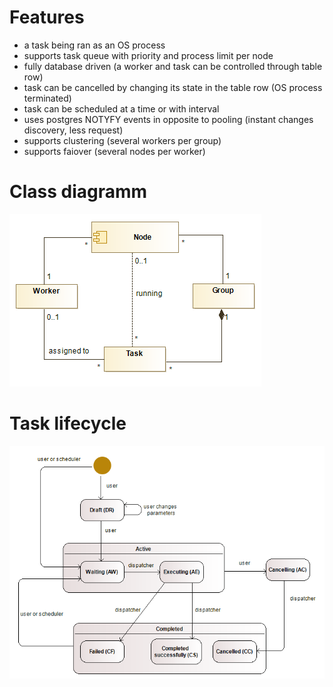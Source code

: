 # Features
* a task being ran as an OS process
* supports task queue with priority and process limit per node
* fully database driven (a worker and task can be controlled through table row)
* task can be cancelled by changing its state in the table row (OS process terminated)
* task can be scheduled at a time or with interval
* uses postgres NOTYFY events in opposite to pooling (instant changes discovery, less request)
* supports clustering (several workers per group)
* supports faiover (several nodes per worker)

# Class diagramm
![Class diagramm](doc/classes.png)

# Task lifecycle
![Task lifecycle](doc/task_lifecycle.png)
